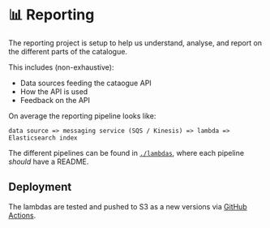 # :bar_chart: Reporting

The reporting project is setup to help us understand, analyse, and report on the different parts of the
catalogue.

This includes (non-exhaustive):
- Data sources feeding the cataogue API
- How the API is used
- Feedback on the API

On average the reporting pipeline looks like:

    data source => messaging service (SQS / Kinesis) => lambda => Elasticsearch index

The different pipelines can be found in [`./lambdas`](./lambdas), where each pipeline
_should_ have a README.


## Deployment
The lambdas are tested and pushed to S3 as a new versions via [GitHub Actions](.github/workflows/).
